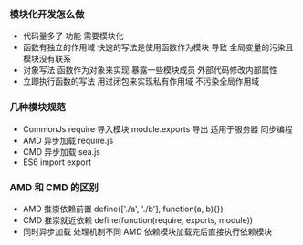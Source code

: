 ### 模块化开发怎么做
* 代码量多了 功能 需要模块化
* 函数有独立的作用域 快速的写法是使用函数作为模块 导致 全局变量的污染且模块没有联系
* 对象写法 函数作为对象来实现 暴露一些模块成员 外部代码修改内部属性
* 立即执行函数的写法 用过闭包来实现私有作用域 不污染全局作用域

### 几种模块规范
* CommonJs  require 导入模块 module.exports 导出 适用于服务器 同步编程
* AMD 异步加载 require.js
* CMD 异步加载 sea.js
* ES6 import export

### AMD 和 CMD 的区别
* AMD 推崇依赖前置 define(['./a', './b'], function(a, b){})
* CMD 推崇就近依赖 define(function(require, exports, module))
* 同时异步加载 处理机制不同 AMD 依赖模块加载完后直接执行依赖模块
